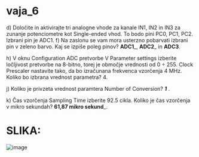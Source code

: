 # vaja_6

d) Določite in aktivirajte tri analogne vhode za kanale IN1, IN2 in IN3 za zunanje potenciometre kot Single-ended vhod. To bodo pini PC0, PC1, PC2. Izbrani pin je ADC1.
f) Na zaslonu se vam mora usterzno pobarvati izbrani pin v zeleno barvo. Kaj se izpiše poleg pinov? ____ADC1_____, ____ADC2_____ in ____ADC3____.

h) V oknu Configuration ADC pretvorbe V Parameter settings izberite ločljivost pretvorbe na 8-bitno, torej je območje vrednosti od 0 ÷ 255. Clock Prescaler nastavite tako, da bo izračunana frekvenca vzorčenja 4 MHz. Koliko bo izbrana vrednost parametra? 4.

j) Koliko je privzeta vrednost paramtera Number of Conversion? ___1___ .

k) Čas vzorčenja Sampling Time izberite 92.5 cikla. Koliko je čas vzorčenja v mikro sekundah? ______61,87 mikro sekund_______. 

# SLIKA: 

![image](https://user-images.githubusercontent.com/97598727/210320512-bb906d65-ecf2-434b-bfa4-9e30b2a4f4e1.png)
